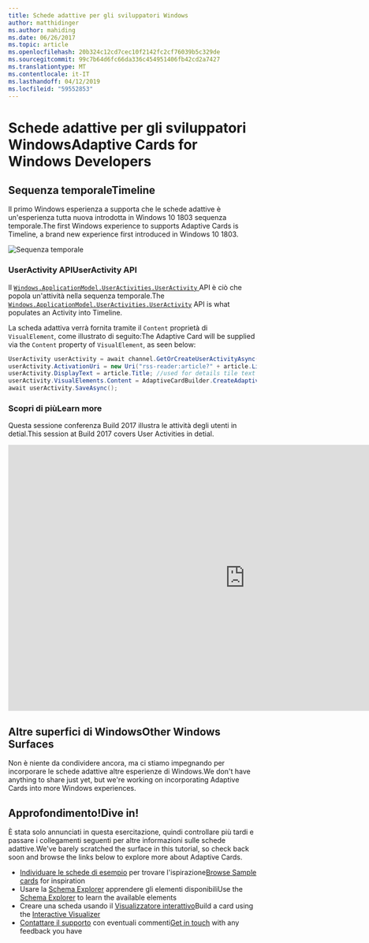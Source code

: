 ```yaml
---
title: Schede adattive per gli sviluppatori Windows
author: matthidinger
ms.author: mahiding
ms.date: 06/26/2017
ms.topic: article
ms.openlocfilehash: 20b324c12cd7cec10f2142fc2cf76039b5c329de
ms.sourcegitcommit: 99c7b64d6fc66da336c454951406fb42cd2a7427
ms.translationtype: MT
ms.contentlocale: it-IT
ms.lasthandoff: 04/12/2019
ms.locfileid: "59552853"
---
```

# <a name="adaptive-cards-for-windows-developers"></a><span data-ttu-id="a17ca-102">Schede adattive per gli sviluppatori Windows</span><span class="sxs-lookup"><span data-stu-id="a17ca-102">Adaptive Cards for Windows Developers</span></span>



## <a name="timeline"></a><span data-ttu-id="a17ca-103">Sequenza temporale</span><span class="sxs-lookup"><span data-stu-id="a17ca-103">Timeline</span></span>

<span data-ttu-id="a17ca-104">Il primo Windows esperienza a supporta che le schede adattive è un'esperienza tutta nuova introdotta in Windows 10 1803 sequenza temporale.</span><span class="sxs-lookup"><span data-stu-id="a17ca-104">The first Windows experience to supports Adaptive Cards is Timeline, a brand new experience first introduced in Windows 10 1803.</span></span> 

![Sequenza temporale](media/windows/timeline.png)

### <a name="useractivity-api"></a><span data-ttu-id="a17ca-106">UserActivity API</span><span class="sxs-lookup"><span data-stu-id="a17ca-106">UserActivity API</span></span>

<span data-ttu-id="a17ca-107">Il [ `Windows.ApplicationModel.UserActivities.UserActivity` ](https://docs.microsoft.com/en-us/uwp/api/windows.applicationmodel.useractivities.useractivity) API è ciò che popola un'attività nella sequenza temporale.</span><span class="sxs-lookup"><span data-stu-id="a17ca-107">The [`Windows.ApplicationModel.UserActivities.UserActivity`](https://docs.microsoft.com/en-us/uwp/api/windows.applicationmodel.useractivities.useractivity) API is what populates an Activity into Timeline.</span></span>

<span data-ttu-id="a17ca-108">La scheda adattiva verrà fornita tramite il `Content` proprietà di `VisualElement`, come illustrato di seguito:</span><span class="sxs-lookup"><span data-stu-id="a17ca-108">The Adaptive Card will be supplied via the `Content` property of `VisualElement`, as seen below:</span></span>

```csharp
UserActivity userActivity = await channel.GetOrCreateUserActivityAsync(activityId, new HostName("contoso.com"));
userActivity.ActivationUri = new Uri("rss-reader:article?" + article.Link);
userActivity.DisplayText = article.Title; //used for details tile text
userActivity.VisualElements.Content = AdaptiveCardBuilder.CreateAdaptiveCardFromJson(jsonString);
await userActivity.SaveAsync();
```

### <a name="learn-more"></a><span data-ttu-id="a17ca-109">Scopri di più</span><span class="sxs-lookup"><span data-stu-id="a17ca-109">Learn more</span></span>

<span data-ttu-id="a17ca-110">Questa sessione conferenza Build 2017 illustra le attività degli utenti in detial.</span><span class="sxs-lookup"><span data-stu-id="a17ca-110">This session at Build 2017 covers User Activities in detial.</span></span>

<iframe src="https://channel9.msdn.com/Events/Build/2017/B8108/player" width="960" height="540" allowFullScreen frameBorder="0"></iframe>

## <a name="other-windows-surfaces"></a><span data-ttu-id="a17ca-111">Altre superfici di Windows</span><span class="sxs-lookup"><span data-stu-id="a17ca-111">Other Windows Surfaces</span></span>
<span data-ttu-id="a17ca-112">Non è niente da condividere ancora, ma ci stiamo impegnando per incorporare le schede adattive altre esperienze di Windows.</span><span class="sxs-lookup"><span data-stu-id="a17ca-112">We don't have anything to share just yet, but we're working on incorporating Adaptive Cards into more Windows experiences.</span></span>

## <a name="dive-in"></a><span data-ttu-id="a17ca-113">Approfondimento!</span><span class="sxs-lookup"><span data-stu-id="a17ca-113">Dive in!</span></span>

<span data-ttu-id="a17ca-114">È stata solo annunciati in questa esercitazione, quindi controllare più tardi e passare i collegamenti seguenti per altre informazioni sulle schede adattive.</span><span class="sxs-lookup"><span data-stu-id="a17ca-114">We've barely scratched the surface in this tutorial, so check back soon and browse the links below to explore more about Adaptive Cards.</span></span>

* <span data-ttu-id="a17ca-115">[Individuare le schede di esempio](http://adaptivecards.io/samples/) per trovare l'ispirazione</span><span class="sxs-lookup"><span data-stu-id="a17ca-115">[Browse Sample cards](http://adaptivecards.io/samples/) for inspiration</span></span>
* <span data-ttu-id="a17ca-116">Usare la [Schema Explorer](http://adaptivecards.io/explorer) apprendere gli elementi disponibili</span><span class="sxs-lookup"><span data-stu-id="a17ca-116">Use the [Schema Explorer](http://adaptivecards.io/explorer) to learn the available elements</span></span>
* <span data-ttu-id="a17ca-117">Creare una scheda usando il [Visualizzatore interattivo](http://adaptivecards.io/visualizer/index.html?hostApp=Skype)</span><span class="sxs-lookup"><span data-stu-id="a17ca-117">Build a card using the [Interactive Visualizer](http://adaptivecards.io/visualizer/index.html?hostApp=Skype)</span></span>
* <span data-ttu-id="a17ca-118">[Contattare il supporto](http://adaptivecards.io/connect) con eventuali commenti</span><span class="sxs-lookup"><span data-stu-id="a17ca-118">[Get in touch](http://adaptivecards.io/connect) with any feedback you have</span></span>
